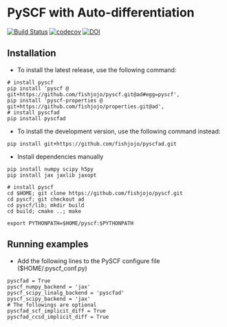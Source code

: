 PySCF with Auto-differentiation
===============================

[![Build Status](https://github.com/fishjojo/pyscfad/workflows/CI/badge.svg)](https://github.com/fishjojo/pyscfad/actions?query=workflow%3ACI)
[![codecov](https://codecov.io/gh/fishjojo/pyscfad/branch/main/graph/badge.svg?token=NLSWGI0PLE)](https://codecov.io/gh/fishjojo/pyscfad)
[![DOI](https://zenodo.org/badge/DOI/10.5281/zenodo.6960749.svg)](https://doi.org/10.5281/zenodo.6960749)

Installation
------------

* To install the latest release, use the following command:
```
# install pyscf
pip install 'pyscf @ git+https://github.com/fishjojo/pyscf.git@ad#egg=pyscf',
pip install 'pyscf-properties @ git+https://github.com/fishjojo/properties.git@ad',
# install pyscfad
pip install pyscfad
```

* To install the development version, use the following command instead:
```
pip install git+https://github.com/fishjojo/pyscfad.git
```

* Install dependencies manually
```
pip install numpy scipy h5py
pip install jax jaxlib jaxopt

# install pyscf
cd $HOME; git clone https://github.com/fishjojo/pyscf.git
cd pyscf; git checkout ad 
cd pyscf/lib; mkdir build 
cd build; cmake ..; make

export PYTHONPATH=$HOME/pyscf:$PYTHONPATH
```

Running examples
----------------

* Add the following lines to the PySCF configure file ($HOME/.pyscf\_conf.py)
```
pyscfad = True
pyscf_numpy_backend = 'jax'
pyscf_scipy_linalg_backend = 'pyscfad'
pyscf_scipy_backend = 'jax'
# The followings are optional
pyscfad_scf_implicit_diff = True
pyscfad_ccsd_implicit_diff = True
```
